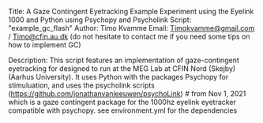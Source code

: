 Title: A Gaze Contingent Eyetracking Example Experiment using the Eyelink 1000 and Python using Psychopy and Psycholink Script: 
"example_gc_flash" Author: Timo Kvamme Email: Timokvamme@gmail.com / Timo@cfin.au.dk (do not hesitate to contact me if you need some tips on how to implement GC) 

Description: This script features an implementation of gaze-contingent eyetracking for designed to run at the MEG Lab at CFIN Nord (Skejby) (Aarhus University).
It uses Python with the packages Psychopy for stimuluation, and uses the psycholink scripts (https://github.com/jonathanvanleeuwen/psychoLink) #
from Nov 1, 2021 which is a gaze contingent package for the 1000hz eyelink eyetracker compatible with psychopy. see environment.yml for the dependencies
